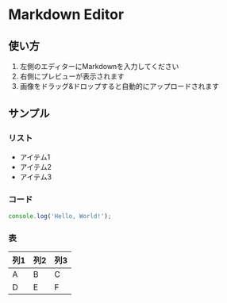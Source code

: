 # Markdown Editor

## 使い方

1. 左側のエディターにMarkdownを入力してください
2. 右側にプレビューが表示されます
3. 画像をドラッグ&ドロップすると自動的にアップロードされます

## サンプル

### リスト

- アイテム1
- アイテム2
- アイテム3

### コード

```javascript
console.log('Hello, World!');
```

### 表

| 列1 | 列2 | 列3 |
|-----|-----|-----|
| A   | B   | C   |
| D   | E   | F   |